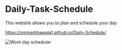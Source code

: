 # Daily-Task-Schedule

This website allows you to plan and schedule your day

https://ommarkhawaja1.github.io/Daily-Schedule/

![Work day scheduler ](https://user-images.githubusercontent.com/79770445/171971461-b0cb80a4-13c5-4148-b010-13ea0fda24cc.jpg)
